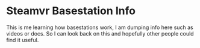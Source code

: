 # Steamvr Basestation Info
This is me learning how basestations work, I am dumping info here such as videos or docs. So I can look back on this and hopefully other people could find it useful.
